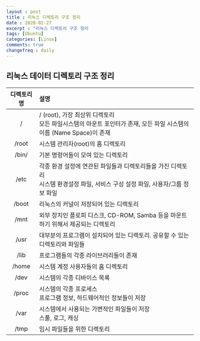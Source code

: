 ```yaml
---
layout : post
title : 리눅스 디렉토리 구조 정리
date : 2020-02-27
excerpt : "리눅스 디렉토리 구조 정리                                                       "
tags: [Ubuntu]
categories: [Linux]
comments: true
changefreq : daily
---
```


## 리눅스 데이터 디렉토리 구조 정리 

|디렉토리명|설명|
|:---:|:---|
|/|/ (root), 가장 최상위 디렉토리<br>모든 파일시스템의 마운트 포인터가 존재, 모든 파일 시스템의 이름 (Name Space)이 존재|
|/root|시스템 관리자(root)의 홈 디렉토리|
|/bin/|기본 명령어들이 모여 있는 디렉토리|
|/etc|각종 환경 설정에 연관된 파일들과 디렉토리들을 가진 디렉토리<br>시스템 환경설정 파일, 서비스 구성 설정 파일, 사용자/그룹 정보 파일|
|/boot|리눅스의 커널이 저장되어 있는 디렉토리|
|/mnt|외부 장치인 플로피 디스크, CD-ROM, Samba 등을 마운트하기 위해서 제공되는 디렉토리|
|/usr|대부분의 프로그램이 설치되어 있는 디렉토리. 공유할 수 있는 디렉토리와 파일들|
|/lib|프로그램들의 각종 라이브러리들이 존재|
|/home|시스템 계정 사용자들의 홈 디렉토리|
|/dev|시스템의 각종 디바이스 목록|
|/proc|시스템의 각종 프로세스<br>프로그램 정보, 하드웨어적인 정보들이 저장|
|/var|시스템에서 사용되는 가변적인 파일들이 저장<br>스풀, 로그, 캐싱|
|/tmp|임시 파일들을 위한 디렉토리|


